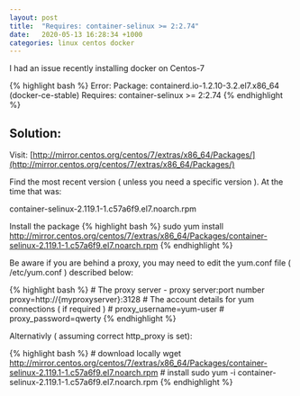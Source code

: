 ```yaml
---
layout: post
title:  "Requires: container-selinux >= 2:2.74"
date:   2020-05-13 16:28:34 +1000
categories: linux centos docker
---
```

I had an issue recently installing docker on Centos-7

{% highlight bash %}
Error: Package: containerd.io-1.2.10-3.2.el7.x86_64 (docker-ce-stable)
    Requires: container-selinux >= 2:2.74
{% endhighlight %}

## Solution: 

Visit: 
[http://mirror.centos.org/centos/7/extras/x86_64/Packages/](http://mirror.centos.org/centos/7/extras/x86_64/Packages/)

Find the most recent version ( unless you need a specific version ).  At the time that was:

container-selinux-2.119.1-1.c57a6f9.el7.noarch.rpm

Install the package
{% highlight bash %}
     sudo yum install http://mirror.centos.org/centos/7/extras/x86_64/Packages/container-selinux-2.119.1-1.c57a6f9.el7.noarch.rpm
{% endhighlight %}

Be aware if you are behind a proxy, you may need to edit the yum.conf file ( /etc/yum.conf ) described below:

{% highlight bash %}
    # The proxy server - proxy server:port number 
    proxy=http://{myproxyserver}:3128 
    # The account details for yum connections ( if required )
    # proxy_username=yum-user 
    # proxy_password=qwerty
{% endhighlight %}

Alternativly ( assuming correct http_proxy is set):

{% highlight bash %}
    # download locally
    wget http://mirror.centos.org/centos/7/extras/x86_64/Packages/container-selinux-2.119.1-1.c57a6f9.el7.noarch.rpm
    # install
    sudo yum -i container-selinux-2.119.1-1.c57a6f9.el7.noarch.rpm
{% endhighlight %}